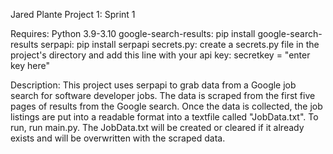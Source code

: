 Jared Plante Project 1: Sprint 1

Requires:
Python 3.9-3.10
google-search-results:
    pip install google-search-results
serpapi:
    pip install serpapi
secrets.py:
    create a secrets.py file in the project's directory and add this line with your api key:
    secretkey = "enter key here"

Description:
This project uses serpapi to grab data from a Google job search for software developer jobs. The data is scraped from the first five pages of results from the Google search.
Once the data is collected, the job listings are put into a readable format into a textfile called "JobData.txt".
To run, run main.py. The JobData.txt will be created or cleared if it already exists and will be overwritten with the scraped data.

